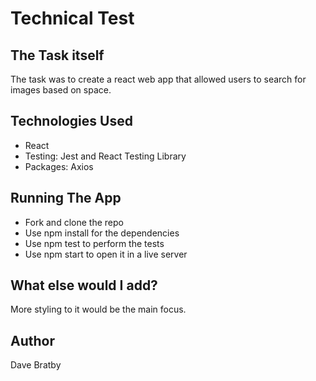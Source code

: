 # Technical Test

## The Task itself

The task was to create a react web app that allowed users to search for images based on space.

## Technologies Used

- React
- Testing: Jest and React Testing Library
- Packages: Axios

## Running The App

- Fork and clone the repo
- Use npm install for the dependencies
- Use npm test to perform the tests
- Use npm start to open it in a live server

## What else would I add?

More styling to it would be the main focus.

## Author

Dave Bratby
